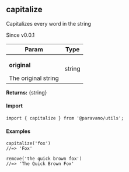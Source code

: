 <h2>capitalize</h2>
<p>Capitalizes every word in the string</p>
<p>Since v0.0.1</p>
<table>
      <thead>
      <tr>
        <th>Param</th>
        <th>Type</th></tr>
      </thead>
      <tbody><tr><td><p><b>original</b></p>The original string</td><td>string</td></tr></tbody>
    </table><p><b>Returns:</b> {string}</p>
<h4>Import</h4>

```
import { capitalize } from '@paravano/utils';
```

  <h4>Examples</h4>




```
capitalize('fox')
//=> 'Fox'

remove('the quick brown fox') 
//=> 'The Quick Brown Fox'
```

